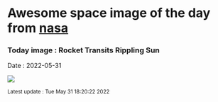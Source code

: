 
# Awesome space image of the day from [nasa](https://api.nasa.gov/)

### Today image : Rocket Transits Rippling Sun

Date : 2022-05-31


![](https://apod.nasa.gov/apod/image/2205/FalconSun_Cain_960.jpg)

<small>Latest update : Tue May 31 18:20:22 2022</small>


